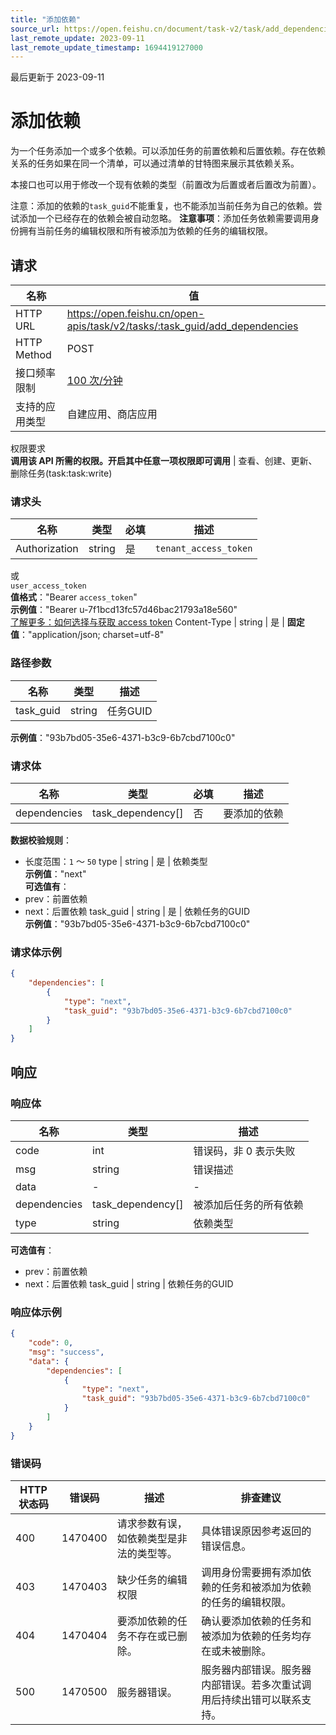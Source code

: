 ```yaml
---
title: "添加依赖"
source_url: https://open.feishu.cn/document/task-v2/task/add_dependencies
last_remote_update: 2023-09-11
last_remote_update_timestamp: 1694419127000
---
```

最后更新于 2023-09-11

# 添加依赖

为一个任务添加一个或多个依赖。可以添加任务的前置依赖和后置依赖。存在依赖关系的任务如果在同一个清单，可以通过清单的甘特图来展示其依赖关系。

本接口也可以用于修改一个现有依赖的类型（前置改为后置或者后置改为前置）。

注意：添加的依赖的`task_guid`不能重复，也不能添加当前任务为自己的依赖。尝试添加一个已经存在的依赖会被自动忽略。
**注意事项**：添加任务依赖需要调用身份拥有当前任务的编辑权限和所有被添加为依赖的任务的编辑权限。

## 请求
名称 | 值
---|---
HTTP URL | https://open.feishu.cn/open-apis/task/v2/tasks/:task_guid/add_dependencies
HTTP Method | POST
接口频率限制 | [100 次/分钟](https://open.feishu.cn/document/ukTMukTMukTM/uUzN04SN3QjL1cDN)
支持的应用类型 | 自建应用、商店应用
权限要求  
            **调用该 API 所需的权限。开启其中任意一项权限即可调用** | 查看、创建、更新、删除任务(task:task:write)

### 请求头

名称 | 类型 | 必填 | 描述
--- | --- | --- | ---
Authorization | string | 是 | `tenant_access_token`  
或  
`user_access_token`  
**值格式**："Bearer `access_token`"  
**示例值**："Bearer u-7f1bcd13fc57d46bac21793a18e560"  
[了解更多：如何选择与获取 access token](https://open.feishu.cn/document/uAjLw4CM/ugTN1YjL4UTN24CO1UjN/trouble-shooting/how-to-choose-which-type-of-token-to-use)
Content-Type | string | 是 | **固定值**："application/json; charset=utf-8"

### 路径参数

名称 | 类型 | 描述
--- | --- | ---
task_guid | string | 任务GUID  
**示例值**："93b7bd05-35e6-4371-b3c9-6b7cbd7100c0"

### 请求体

名称 | 类型 | 必填 | 描述
--- | --- | --- | ---
dependencies | task_dependency\[\] | 否 | 要添加的依赖  
**数据校验规则**：  
- 长度范围：`1` ～ `50`
type | string | 是 | 依赖类型  
**示例值**："next"  
**可选值有**：  
- prev：前置依赖  
- next：后置依赖
task_guid | string | 是 | 依赖任务的GUID  
**示例值**："93b7bd05-35e6-4371-b3c9-6b7cbd7100c0"

### 请求体示例
```json
{
    "dependencies": [
        {
            "type": "next",
            "task_guid": "93b7bd05-35e6-4371-b3c9-6b7cbd7100c0"
        }
    ]
}
```

## 响应

### 响应体

名称 | 类型 | 描述
--- | --- | ---
code | int | 错误码，非 0 表示失败
msg | string | 错误描述
data | \- | \-
dependencies | task_dependency\[\] | 被添加后任务的所有依赖
type | string | 依赖类型  
**可选值有**：  
- prev：前置依赖  
- next：后置依赖
task_guid | string | 依赖任务的GUID

### 响应体示例
```json
{
    "code": 0,
    "msg": "success",
    "data": {
        "dependencies": [
            {
                "type": "next",
                "task_guid": "93b7bd05-35e6-4371-b3c9-6b7cbd7100c0"
            }
        ]
    }
}
```

### 错误码

HTTP状态码 | 错误码 | 描述 | 排查建议
--- | --- | --- | ---
400 | 1470400 | 请求参数有误，如依赖类型是非法的类型等。 | 具体错误原因参考返回的错误信息。
403 | 1470403 | 缺少任务的编辑权限 | 调用身份需要拥有添加依赖的任务和被添加为依赖的任务的编辑权限。
404 | 1470404 | 要添加依赖的任务不存在或已删除。 | 确认要添加依赖的任务和被添加为依赖的任务均存在或未被删除。
500 | 1470500 | 服务器错误。 | 服务器内部错误。服务器内部错误。若多次重试调用后持续出错可以联系支持。
